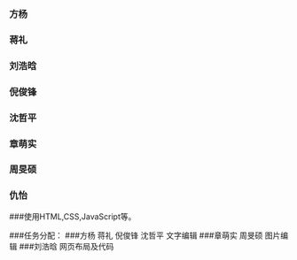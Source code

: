 ### 方杨
### 蒋礼
### 刘浩晗
### 倪俊锋
### 沈哲平
### 章萌实
### 周旻硕
### 仇怡

###使用HTML,CSS,JavaScript等。

###任务分配：
###方杨 蒋礼 倪俊锋 沈哲平  文字编辑
###章萌实 周旻硕  图片编辑
###刘浩晗  网页布局及代码